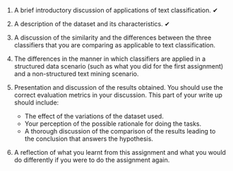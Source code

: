 1. A brief introductory discussion of applications of text classification. ✔
2. A description of the dataset and its characteristics. ✔
3. A discussion of the similarity and the differences between the three classifiers that you are comparing as applicable to text classification. 
4. The differences in the manner in which classifiers are applied in a structured data scenario (such as what you did for the first assignment) and a non-structured text mining scenario.
5. Presentation and discussion of the results obtained.  You should use the correct evaluation metrics in your discussion.  This part of your write up should include:
    * The effect of the variations of the dataset used.
    * Your perception of the possible rationale for doing the tasks.
    *  A thorough discussion of the comparison of the results leading to the conclusion that answers the hypothesis.

6. A reflection of what you learnt from this assignment and what you would do differently if you were to do the assignment again. 
